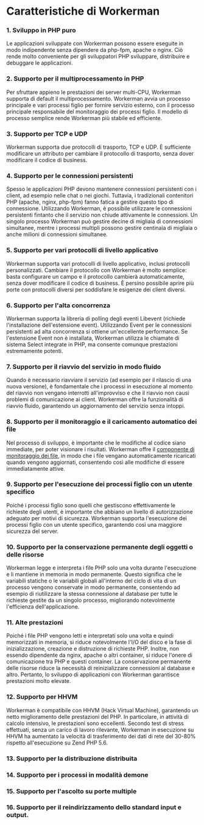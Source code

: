 # Caratteristiche di Workerman

### 1. Sviluppo in PHP puro
Le applicazioni sviluppate con Workerman possono essere eseguite in modo indipendente senza dipendere da php-fpm, apache o nginx. Ciò rende molto conveniente per gli sviluppatori PHP sviluppare, distribuire e debuggare le applicazioni.

### 2. Supporto per il multiprocessamento in PHP
Per sfruttare appieno le prestazioni dei server multi-CPU, Workerman supporta di default il multiprocessamento. Workerman avvia un processo principale e vari processi figlio per fornire servizio esterno, con il processo principale responsabile del monitoraggio dei processi figlio. Il modello di processo semplice rende Workerman più stabile ed efficiente.

### 3. Supporto per TCP e UDP
Workerman supporta due protocolli di trasporto, TCP e UDP. È sufficiente modificare un attributo per cambiare il protocollo di trasporto, senza dover modificare il codice di business.

### 4. Supporto per le connessioni persistenti
Spesso le applicazioni PHP devono mantenere connessioni persistenti con i client, ad esempio nelle chat o nei giochi. Tuttavia, i tradizionali contenitori PHP (apache, nginx, php-fpm) fanno fatica a gestire questo tipo di connessione. Utilizzando Workerman, è possibile utilizzare le connessioni persistenti fintanto che il servizio non chiude attivamente le connessioni. Un singolo processo Workerman può gestire decine di migliaia di connessioni simultanee, mentre i processi multipli possono gestire centinaia di migliaia o anche milioni di connessioni simultanee.

### 5. Supporto per vari protocolli di livello applicativo
Workerman supporta vari protocolli di livello applicativo, inclusi protocolli personalizzati. Cambiare il protocollo con Workerman è molto semplice: basta configurare un campo e il protocollo cambierà automaticamente, senza dover modificare il codice di business. È persino possibile aprire più porte con protocolli diversi per soddisfare le esigenze dei client diversi.

### 6. Supporto per l'alta concorrenza
Workerman supporta la libreria di polling degli eventi Libevent (richiede l'installazione dell'estensione event). Utilizzando Event per le connessioni persistenti ad alta concorrenza si ottiene un'eccellente performance. Se l'estensione Event non è installata, Workerman utilizza le chiamate di sistema Select integrate in PHP, ma consente comunque prestazioni estremamente potenti.

### 7. Supporto per il riavvio del servizio in modo fluido
Quando è necessario riavviare il servizio (ad esempio per il rilascio di una nuova versione), è fondamentale che i processi in esecuzione al momento del riavvio non vengano interrotti all'improvviso e che il riavvio non causi problemi di comunicazione ai client. Workerman offre la funzionalità di riavvio fluido, garantendo un aggiornamento del servizio senza intoppi.

### 8. Supporto per il monitoraggio e il caricamento automatico dei file
Nel processo di sviluppo, è importante che le modifiche al codice siano immediate, per poter visionare i risultati. Workerman offre il [componente di monitoraggio dei file](../components/file-monitor.md), in modo che i file vengano automaticamente ricaricati quando vengono aggiornati, consentendo così alle modifiche di essere immediatamente attive.

### 9. Supporto per l'esecuzione dei processi figlio con un utente specifico
Poiché i processi figlio sono quelli che gestiscono effettivamente le richieste degli utenti, è importante che abbiano un livello di autorizzazione adeguato per motivi di sicurezza. Workerman supporta l'esecuzione dei processi figlio con un utente specifico, garantendo così una maggiore sicurezza del server.

### 10. Supporto per la conservazione permanente degli oggetti o delle risorse
Workerman legge e interpreta i file PHP solo una volta durante l'esecuzione e li mantiene in memoria in modo permanente. Questo significa che le variabili statiche o le variabili globali all'interno del ciclo di vita di un processo vengono conservate in modo permanente, consentendo ad esempio di riutilizzare la stessa connessione al database per tutte le richieste gestite da un singolo processo, migliorando notevolmente l'efficienza dell'applicazione.

### 11. Alte prestazioni
Poiché i file PHP vengono letti e interpretati solo una volta e quindi memorizzati in memoria, si riduce notevolmente l'I/O del disco e la fase di inizializzazione, creazione e distruzione di richieste PHP. Inoltre, non essendo dipendente da nginx, apache o altri container, si riduce l'onere di comunicazione tra PHP e questi container. La conservazione permanente delle risorse riduce la necessità di reinizializzare connessioni al database e altro. Pertanto, lo sviluppo di applicazioni con Workerman garantisce prestazioni molto elevate.

### 12. Supporto per HHVM
Workerman è compatibile con HHVM (Hack Virtual Machine), garantendo un netto miglioramento delle prestazioni del PHP. In particolare, in attività di calcolo intensivo, le prestazioni sono eccellenti. Secondo test di stress effettuati, senza un carico di lavoro rilevante, Workerman in esecuzione su HHVM ha aumentato la velocità di trasferimento dei dati di rete del 30-80% rispetto all'esecuzione su Zend PHP 5.6.

### 13. Supporto per la distribuzione distribuita
### 14. Supporto per i processi in modalità demone
### 15. Supporto per l'ascolto su porte multiple
### 16. Supporto per il reindirizzamento dello standard input e output.

